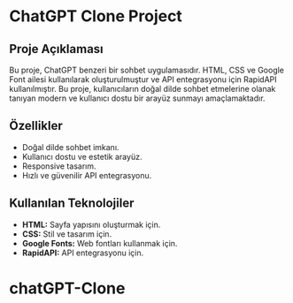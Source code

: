 # ChatGPT Clone Project

## Proje Açıklaması

Bu proje, ChatGPT benzeri bir sohbet uygulamasıdır. HTML, CSS ve Google Font ailesi kullanılarak oluşturulmuştur ve API entegrasyonu için RapidAPI kullanılmıştır. Bu proje, kullanıcıların doğal dilde sohbet etmelerine olanak tanıyan modern ve kullanıcı dostu bir arayüz sunmayı amaçlamaktadır.

## Özellikler

- Doğal dilde sohbet imkanı.
- Kullanıcı dostu ve estetik arayüz.
- Responsive tasarım.
- Hızlı ve güvenilir API entegrasyonu.

## Kullanılan Teknolojiler

- **HTML:** Sayfa yapısını oluşturmak için.
- **CSS:** Stil ve tasarım için.
- **Google Fonts:** Web fontları kullanmak için.
- **RapidAPI:** API entegrasyonu için.

# chatGPT-Clone
